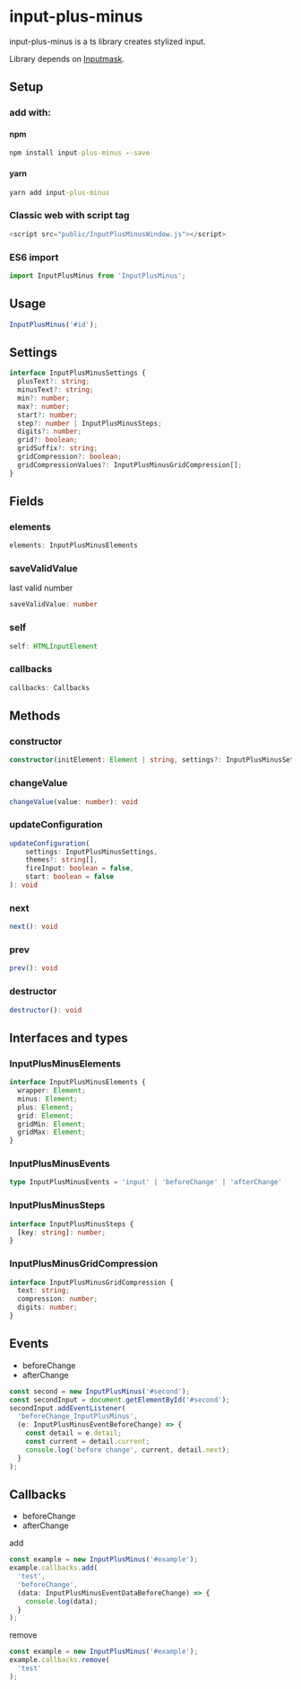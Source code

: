 # input-plus-minus

input-plus-minus is a ts library creates stylized input.

Library depends on [Inputmask](https://github.com/RobinHerbots/Inputmask).

## Setup

### add with:
#### npm
```cmd
npm install input-plus-minus --save
```
#### yarn
```cmd
yarn add input-plus-minus
```

### Classic web with script tag
```js
<script src="public/InputPlusMinusWindow.js"></script>
```

### ES6 import
```typescript
import InputPlusMinus from 'InputPlusMinus';
```

## Usage
```js
InputPlusMinus('#id');
```

## Settings

```typescript
interface InputPlusMinusSettings {
  plusText?: string;
  minusText?: string;
  min?: number;
  max?: number;
  start?: number;
  step?: number | InputPlusMinusSteps;
  digits?: number;
  grid?: boolean;
  gridSuffix?: string;
  gridCompression?: boolean;
  gridCompressionValues?: InputPlusMinusGridCompression[];
}
```

## Fields

### elements
```typescript
elements: InputPlusMinusElements
```
### saveValidValue
last valid number
```typescript
saveValidValue: number
```
### self
```typescript
self: HTMLInputElement
```
### callbacks
```typescript
callbacks: Callbacks
```

## Methods

### constructor
```typescript
constructor(initElement: Element | string, settings?: InputPlusMinusSettings, themes?: string[])
```
### changeValue
```typescript
changeValue(value: number): void
```
### updateConfiguration
```typescript
updateConfiguration(
    settings: InputPlusMinusSettings,
    themes?: string[],
    fireInput: boolean = false,
    start: boolean = false
): void
```
### next
```typescript
next(): void
```
### prev
```typescript
prev(): void
```
### destructor
```typescript
destructor(): void
```

## Interfaces and types

### InputPlusMinusElements
```typescript
interface InputPlusMinusElements {
  wrapper: Element;
  minus: Element;
  plus: Element;
  grid: Element;
  gridMin: Element;
  gridMax: Element;
}
```

### InputPlusMinusEvents
```typescript
type InputPlusMinusEvents = 'input' | 'beforeChange' | 'afterChange'
```

### InputPlusMinusSteps
```typescript
interface InputPlusMinusSteps {
  [key: string]: number;
}
```

### InputPlusMinusGridCompression
```typescript
interface InputPlusMinusGridCompression {
  text: string;
  compression: number;
  digits: number;
}
```

## Events
* beforeChange
* afterChange
```typescript
const second = new InputPlusMinus('#second');
const secondInput = document.getElementById('#second');
secondInput.addEventListener(
  'beforeChange_InputPlusMinus',
  (e: InputPlusMinusEventBeforeChange) => {
    const detail = e.detail;
    const current = detail.current;
    console.log('before change', current, detail.next);
  }
);
```

## Callbacks
* beforeChange
* afterChange

add
```typescript
const example = new InputPlusMinus('#example');
example.callbacks.add(
  'test',
  'beforeChange',
  (data: InputPlusMinusEventDataBeforeChange) => {
    console.log(data);
  }
);
```

remove
```typescript
const example = new InputPlusMinus('#example');
example.callbacks.remove(
  'test'
);
```
